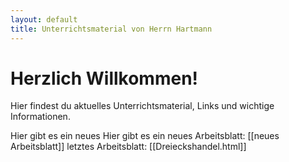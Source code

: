 ```yaml
---
layout: default
title: Unterrichtsmaterial von Herrn Hartmann
---
```


# Herzlich Willkommen!

Hier findest du aktuelles Unterrichtsmaterial, Links und wichtige Informationen. 


Hier gibt es ein neues 
Hier gibt es ein neues Arbeitsblatt: [[neues Arbeitsblatt]]
letztes Arbeitsblatt: [[Dreieckshandel.html]]

